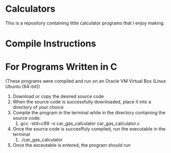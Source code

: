 # Calculators
This is a repository containing little calculator programs that I enjoy making.

# Compile Instructions

# For Programs Written in C
(These programs were compiled and run on an Oracle VM Virtual Box (Linux Ubuntu (64-bit))
1. Download or copy the desired source code
2. When the source code is successfully downloaded, place it into a directory of your choice
3. Compile the program in the terminal while in the directory containing the source code:
   1. gcc -std=c99 -o car_gas_calculator car_gas_calculator.c
4. Once the source code is succesffuly compiled, run the executable in the terminal
   1. ./car_gas_calculator
5. Once the exceutable is entered, the program should run
